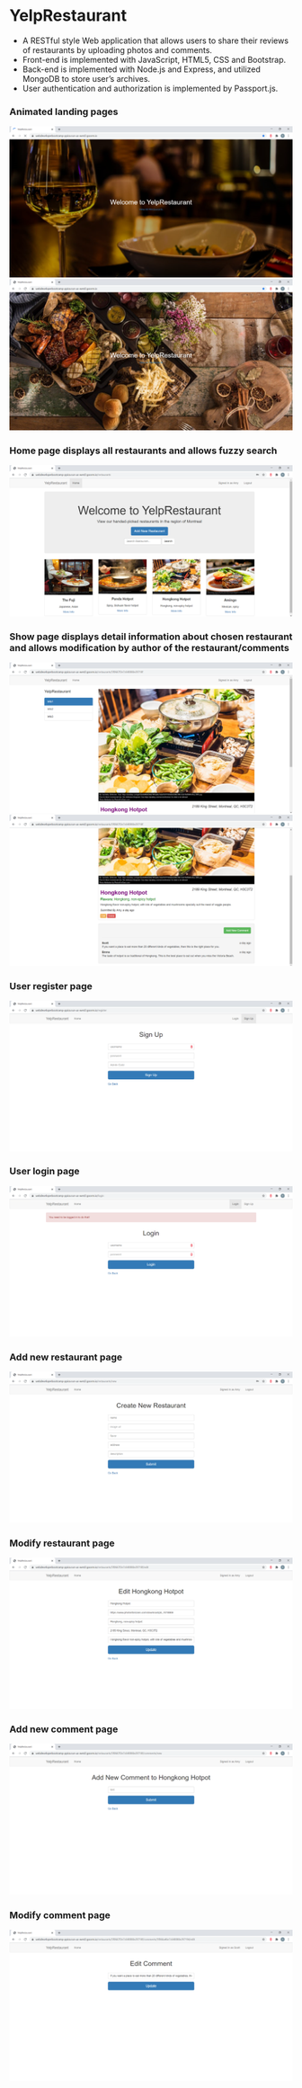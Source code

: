# YelpRestaurant
<ul>
  <li> A RESTful style Web application that allows users to share their reviews of restaurants by uploading photos and comments. </li>
  <li> Front-end is implemented with JavaScript, HTML5, CSS and Bootstrap. </li>
  <li> Back-end is implemented with Node.js and Express, and utilized MongoDB to store user’s archives. </li>
  <li> User authentication and authorization is implemented by Passport.js. </li>
</ul>
<div>
  <h3> Animated landing pages </h3>
  <img src="./images/landing1.png">
  <img src="./images/landing3.png">
  
  <h3 margin-top: "50"> Home page displays all restaurants and allows fuzzy search</h3>
  <img src="./images/home.png">
  
  <h3 margin-top: "50"> Show page displays detail information about chosen restaurant and allows modification by author of the restaurant/comments </h3>
  <img src="./images/show1.png">
  <img src="./images/show2.png">
  
  <h3> User register page</h3>
  <img src="./images/signup.png">
  
  <h3> User login page</h3>
  <img src="./images/login.png">
  
  <h3> Add new restaurant page</h3>
  <img src="./images/addRestaurant.png">
  
  <h3> Modify restaurant page</h3>
  <img src="./images/editRestaurant.png">
  
  <h3> Add new comment page</h3>
  <img src="./images/addComment.png">
  
  <h3> Modify comment page</h3>
  <img src="./images/editComment.png">
 </div>
